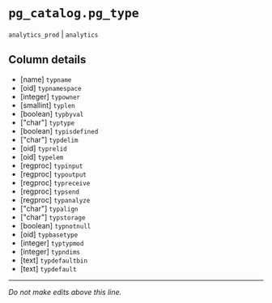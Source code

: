 # `pg_catalog.pg_type`
`analytics_prod` | `analytics`

## Column details
* [name]      `typname`
* [oid]       `typnamespace`
* [integer]   `typowner`
* [smallint]  `typlen`
* [boolean]   `typbyval`
* ["char"]    `typtype`
* [boolean]   `typisdefined`
* ["char"]    `typdelim`
* [oid]       `typrelid`
* [oid]       `typelem`
* [regproc]   `typinput`
* [regproc]   `typoutput`
* [regproc]   `typreceive`
* [regproc]   `typsend`
* [regproc]   `typanalyze`
* ["char"]    `typalign`
* ["char"]    `typstorage`
* [boolean]   `typnotnull`
* [oid]       `typbasetype`
* [integer]   `typtypmod`
* [integer]   `typndims`
* [text]      `typdefaultbin`
* [text]      `typdefault`

-------------------------------------------------------------------------------
*Do not make edits above this line.*
